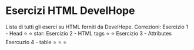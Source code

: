 # Esercizi HTML DevelHope

Lista di tutti gli eserci su HTML forniti da DevelHope.
Correzioni:
Esercizio 1 - Head :star: :star: star:
Esercizio 2 - HTML tags :star: :star:
Esercizio 3 - Attributes
Esercuzio 4 - table :star: :star: :star:
